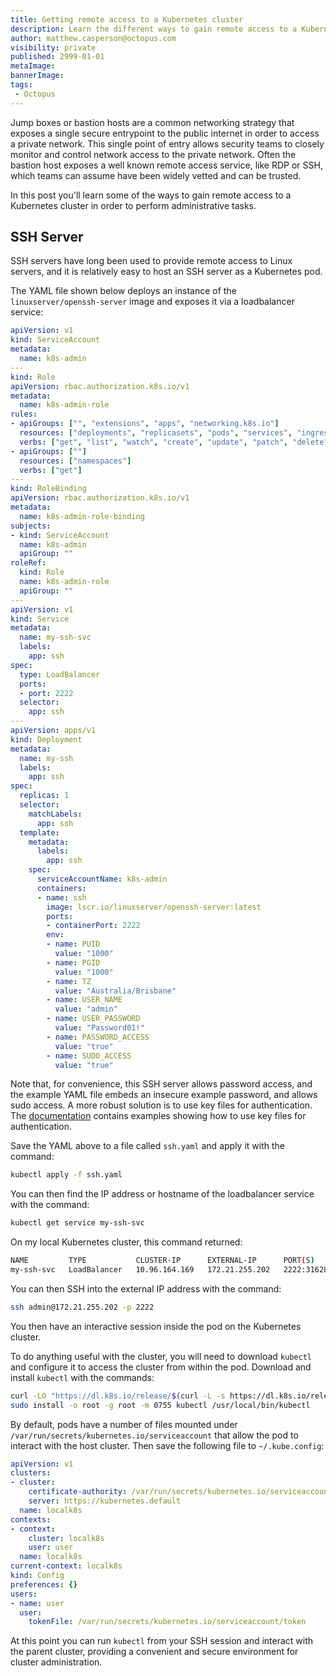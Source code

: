 ```yaml
---
title: Getting remote access to a Kubernetes cluster
description: Learn the different ways to gain remote access to a Kubernetes cluster.
author: matthew.casperson@octopus.com
visibility: private
published: 2999-01-01
metaImage: 
bannerImage: 
tags:
 - Octopus
---
```


Jump boxes or bastion hosts are a common networking strategy that exposes a single secure entrypoint to the public internet in order to access a private network. This single point of entry allows security teams to closely monitor and control network access to the private network. Often the bastion host exposes a well known remote access service, like RDP or SSH, which teams can assume have been widely vetted and can be trusted.

In this post you'll learn some of the ways to gain remote access to a Kubernetes cluster in order to perform administrative tasks.

## SSH Server

SSH servers have long been used to provide remote access to Linux servers, and it is relatively easy to host an SSH server as a Kubernetes pod.

The YAML file shown below deploys an instance of the `linuxserver/openssh-server` image and exposes it via a loadbalancer service:

```yaml
apiVersion: v1
kind: ServiceAccount
metadata:
  name: k8s-admin
---
kind: Role
apiVersion: rbac.authorization.k8s.io/v1
metadata:
  name: k8s-admin-role
rules:
- apiGroups: ["", "extensions", "apps", "networking.k8s.io"]
  resources: ["deployments", "replicasets", "pods", "services", "ingresses", "secrets", "configmaps"]
  verbs: ["get", "list", "watch", "create", "update", "patch", "delete"]
- apiGroups: [""]
  resources: ["namespaces"]
  verbs: ["get"]  
---
kind: RoleBinding
apiVersion: rbac.authorization.k8s.io/v1
metadata:
  name: k8s-admin-role-binding
subjects:
- kind: ServiceAccount
  name: k8s-admin
  apiGroup: ""
roleRef:
  kind: Role
  name: k8s-admin-role
  apiGroup: ""
---
apiVersion: v1
kind: Service
metadata:
  name: my-ssh-svc
  labels:
    app: ssh
spec:
  type: LoadBalancer
  ports:
  - port: 2222
  selector:
    app: ssh
---
apiVersion: apps/v1
kind: Deployment
metadata:
  name: my-ssh
  labels:
    app: ssh
spec:
  replicas: 1
  selector:
    matchLabels:
      app: ssh
  template:
    metadata:
      labels:
        app: ssh
    spec:
      serviceAccountName: k8s-admin
      containers:
      - name: ssh
        image: lscr.io/linuxserver/openssh-server:latest
        ports:
        - containerPort: 2222
        env:
        - name: PUID
          value: "1000"
        - name: PGID
          value: "1000"
        - name: TZ
          value: "Australia/Brisbane"
        - name: USER_NAME
          value: "admin"
        - name: USER_PASSWORD
          value: "Password01!"
        - name: PASSWORD_ACCESS
          value: "true"
        - name: SUDO_ACCESS
          value: "true"          
```

Note that, for convenience, this SSH server allows password access, and the example YAML file embeds an insecure example password, and allows sudo access. A more robust solution is to use key files for authentication. The [documentation](https://hub.docker.com/r/linuxserver/openssh-server) contains examples showing how to use key files for authentication.

Save the YAML above to a file called `ssh.yaml` and apply it with the command:

```bash
kubectl apply -f ssh.yaml
```

You can then find the IP address or hostname of the loadbalancer service with the command:

```bash
kubectl get service my-ssh-svc
```

On my local Kubernetes cluster, this command returned:

```bash
NAME         TYPE           CLUSTER-IP      EXTERNAL-IP      PORT(S)          AGE
my-ssh-svc   LoadBalancer   10.96.164.169   172.21.255.202   2222:31628/TCP   29m
```

You can then SSH into the external IP address with the command:

```bash
ssh admin@172.21.255.202 -p 2222
```

You then have an interactive session inside the pod on the Kubernetes cluster.

To do anything useful with the cluster, you will need to download `kubectl` and configure it to access the cluster from within the pod. Download and install `kubectl` with the commands:

```bash
curl -LO "https://dl.k8s.io/release/$(curl -L -s https://dl.k8s.io/release/stable.txt)/bin/linux/amd64/kubectl"
sudo install -o root -g root -m 0755 kubectl /usr/local/bin/kubectl
```

By default, pods have a number of files mounted under `/var/run/secrets/kubernetes.io/serviceaccount` that allow the pod to interact with the host cluster. Then save the following file to `~/.kube.config`:

```yaml
apiVersion: v1
clusters:
- cluster:
    certificate-authority: /var/run/secrets/kubernetes.io/serviceaccount/ca.crt
    server: https://kubernetes.default
  name: localk8s
contexts:
- context:
    cluster: localk8s
    user: user
  name: localk8s
current-context: localk8s
kind: Config
preferences: {}
users:
- name: user
  user:
    tokenFile: /var/run/secrets/kubernetes.io/serviceaccount/token
```

At this point you can run `kubectl` from your SSH session and interact with the parent cluster, providing a convenient and secure environment for cluster administration.

